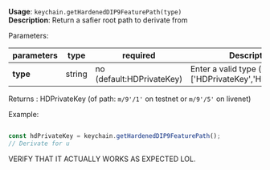 **Usage**: `keychain.getHardenedDIP9FeaturePath(type)`    
**Description**: Return a safier root path to derivate from

Parameters: 

| parameters        | type        | required                  | Description                                                                                             |  
|-------------------|-------------|---------------------------| -------------------------------------------------|
| **type**          | string      | no (default:HDPrivateKey) | Enter a valid type (one of: ['HDPrivateKey','HDPublicKey']) |

Returns : HDPrivateKey (of path: `m/9'/1'` on testnet or `m/9'/5'` on livenet)

Example: 
```js

const hdPrivateKey = keychain.getHardenedDIP9FeaturePath();
// Derivate for u
```


VERIFY THAT IT ACTUALLY WORKS AS EXPECTED LOL.
